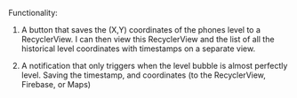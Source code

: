 

Functionality:

1. A button that saves the (X,Y) coordinates of the phones level to a RecyclerView. I can then view this RecyclerView and the list of all the historical level coordinates with timestamps on a separate view.

2. A notification that only triggers when the level bubble is almost perfectly level. Saving the timestamp, and coordinates (to the RecyclerView, Firebase, or Maps) 